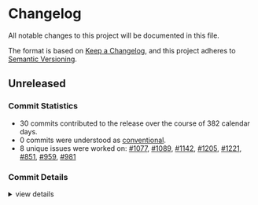 # Changelog

All notable changes to this project will be documented in this file.

The format is based on [Keep a Changelog](https://keepachangelog.com/en/1.0.0/),
and this project adheres to [Semantic Versioning](https://semver.org/spec/v2.0.0.html).

## Unreleased

### Commit Statistics

<csr-read-only-do-not-edit/>

 - 30 commits contributed to the release over the course of 382 calendar days.
 - 0 commits were understood as [conventional](https://www.conventionalcommits.org).
 - 8 unique issues were worked on: [#1077](https://github.com/o2sh/onefetch/issues/1077), [#1089](https://github.com/o2sh/onefetch/issues/1089), [#1142](https://github.com/o2sh/onefetch/issues/1142), [#1205](https://github.com/o2sh/onefetch/issues/1205), [#1221](https://github.com/o2sh/onefetch/issues/1221), [#851](https://github.com/o2sh/onefetch/issues/851), [#959](https://github.com/o2sh/onefetch/issues/959), [#981](https://github.com/o2sh/onefetch/issues/981)

### Commit Details

<csr-read-only-do-not-edit/>

<details><summary>view details</summary>

 * **[#1077](https://github.com/o2sh/onefetch/issues/1077)**
    - Bump cargo_toml from 0.15.2 to 0.15.3 ([`b6ed0f7`](https://github.com/o2sh/onefetch/commit/b6ed0f7b28c4226bfb815ea3e94ddd6a98df930b))
 * **[#1089](https://github.com/o2sh/onefetch/issues/1089)**
    - Bump strum from 0.24.1 to 0.25.0 ([`3071110`](https://github.com/o2sh/onefetch/commit/3071110b80797d14af3a1c782079dc9d11601ca4))
 * **[#1142](https://github.com/o2sh/onefetch/issues/1142)**
    - Use workspace inheritance ([`83462df`](https://github.com/o2sh/onefetch/commit/83462df56b32082caf5718cd1665346765c6ee32))
 * **[#1205](https://github.com/o2sh/onefetch/issues/1205)**
    - Bump cargo_toml from 0.15.3 to 0.17.0 ([`a8a6e2a`](https://github.com/o2sh/onefetch/commit/a8a6e2afa0418cb594d56cb6a989777abaee6910))
 * **[#1221](https://github.com/o2sh/onefetch/issues/1221)**
    - Bump cargo_toml from 0.17.0 to 0.17.1 ([`6cd892d`](https://github.com/o2sh/onefetch/commit/6cd892d70f4ebb422aba8f1a3f48f7aacb74e306))
 * **[#851](https://github.com/o2sh/onefetch/issues/851)**
    - Add manifest crate ([`ed96c45`](https://github.com/o2sh/onefetch/commit/ed96c4547d62e1660bd78663be428cad5dc57867))
 * **[#959](https://github.com/o2sh/onefetch/issues/959)**
    - Bump cargo_toml from 0.13.0 to 0.14.1 ([`81f852e`](https://github.com/o2sh/onefetch/commit/81f852ec6ab95714b422b4821d26e5f3536fd78c))
 * **[#981](https://github.com/o2sh/onefetch/issues/981)**
    - Bump cargo_toml from 0.14.1 to 0.15.2 ([`b6dbb62`](https://github.com/o2sh/onefetch/commit/b6dbb62c36cd9f38d4dcfe13dfe99ab608f4ef2a))
 * **Uncategorized**
    - Cargo changelog --write ([`871f98a`](https://github.com/o2sh/onefetch/commit/871f98a6b99e8ac28445951c545c7c32ca722079))
    - Bump version ([`dccd5a8`](https://github.com/o2sh/onefetch/commit/dccd5a8ccf51f10fb6e38af6b16735b3cac5b315))
    - Cargo changelog --write ([`7eb48ae`](https://github.com/o2sh/onefetch/commit/7eb48ae5c1ef2727a2bb070556aca21506667629))
    - Bump version ([`9cc5e52`](https://github.com/o2sh/onefetch/commit/9cc5e5295bfd678ae157a3fbcd8019ae6f7759e0))
    - Merge branch 'main' of github.com:o2sh/onefetch ([`a91def0`](https://github.com/o2sh/onefetch/commit/a91def08355a096ca54cce477abfc8297cdea478))
    - Cargo changelog --write ([`83197c9`](https://github.com/o2sh/onefetch/commit/83197c9fa2f7ee36fe86af05743431921bdff68e))
    - Bump version ([`e42360d`](https://github.com/o2sh/onefetch/commit/e42360d1569cfab87d2f4d11a8c42e3401bd699f))
    - Cargo changelog --write ([`3d6d600`](https://github.com/o2sh/onefetch/commit/3d6d6001f1120508165e8ec6c1fad3660e316718))
    - Bump version ([`ae536d3`](https://github.com/o2sh/onefetch/commit/ae536d39edaaf55b395f32cea0a3b1b9586a1f15))
    - Cargo changelog --write ([`df0d5e8`](https://github.com/o2sh/onefetch/commit/df0d5e8af774b4c0676a94b81fed88dc10215f51))
    - Bump version ([`ca05166`](https://github.com/o2sh/onefetch/commit/ca05166f22910410f71615e6599e522e3885e64a))
    - Add badges to manifest and image crates readme ([`590c387`](https://github.com/o2sh/onefetch/commit/590c3874638fd7de6ce198d0b6f6d04e35ff5052))
    - Bump version ([`a39623a`](https://github.com/o2sh/onefetch/commit/a39623aee24e8f166cb4cc93aea051bd331dffc7))
    - Bump version ([`0a7fc67`](https://github.com/o2sh/onefetch/commit/0a7fc67bee24a9bfc7367ae6fdaee5bb336852c4))
    - Update changelog ([`f0e6acc`](https://github.com/o2sh/onefetch/commit/f0e6acc7e65756453b59f8f278c114f9d80a981c))
    - Add repository entry to cargo files ([`3bb3bb8`](https://github.com/o2sh/onefetch/commit/3bb3bb8f1cc0d46a444edcc747530cfa61e0ea62))
    - Bump version ([`5873a10`](https://github.com/o2sh/onefetch/commit/5873a10ff76ec9ca71d9425740f39c739cf94370))
    - Add description field to image and manifest crate ([`2888186`](https://github.com/o2sh/onefetch/commit/2888186611d2f3ef2a595d1c0f8a210734f8715c))
    - Bump version ([`fff7713`](https://github.com/o2sh/onefetch/commit/fff7713ad4475e7c2b5d96a56a972061ece38b7e))
    - Bump version ([`2342483`](https://github.com/o2sh/onefetch/commit/2342483ec7ac1ce13ab0ac230699017c194a8e92))
    - Fix symlink for license ([`d8f47e9`](https://github.com/o2sh/onefetch/commit/d8f47e9ac2dfc6422519b564bf2c82cd152916a5))
    - Add symbolic link for manifest license ([`3420dff`](https://github.com/o2sh/onefetch/commit/3420dff08fc7b55a9eeb914d79de9d39bfd20ad2))
</details>

